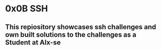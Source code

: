 # 0x0B SSH
## This repiository showcases ssh challenges and own built solutions to the challenges as a Student at Alx-se

